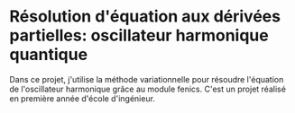 # Résolution d'équation aux dérivées partielles: oscillateur harmonique quantique
 Dans ce projet, j'utilise la méthode variationnelle pour résoudre l'équation de l'oscillateur harmonique grâce au module fenics. C'est un projet réalisé en première année d'école d'ingénieur.
